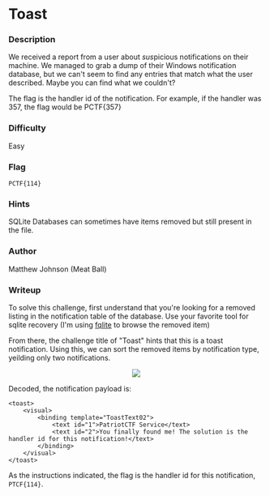 # Toast

### Description
We received a report from a user about *sus*picious notifications on their machine. We managed to grab a dump of their Windows notification database, but we can't seem to find any entries that match what the user described. Maybe you can find what we couldn't?

The flag is the handler id of the notification. For example, if the handler was 357, the flag would be PCTF{357}

### Difficulty
Easy

### Flag
`PCTF{114}`

### Hints
SQLite Databases can sometimes have items removed but still present in the file.

### Author
Matthew Johnson (Meat Ball)

### Writeup
To solve this challenge, first understand that you're looking for a removed listing in the notification table of the database. Use your favorite tool for sqlite recovery (I'm using [fqlite](https://www.staff.hs-mittweida.de/~pawlaszc/fqlite/) to browse the removed item)

From there, the challenge title of "Toast" hints that this is a toast notification. Using this, we can sort the removed items by notification type, yeilding only two notifications.

<p align="center"><img src="https://github.com/MasonCompetitiveCyber/PatriotCTF-2022/raw/main/writeup-images/fqlite.png"></p>

Decoded, the notification payload is:
```
<toast>
	<visual>
		<binding template="ToastText02">
			<text id="1">PatriotCTF Service</text>
			<text id="2">You finally found me! The solution is the handler id for this notification!</text>
		</binding>
	</visual>
</toast>
```

As the instructions indicated, the flag is the handler id for this notification, `PTCF{114}`.

